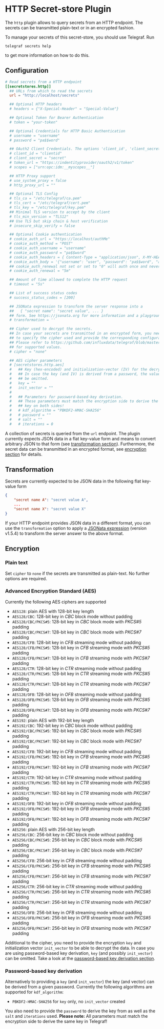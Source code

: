 # HTTP Secret-store Plugin

The `http` plugin allows to query secrets from an HTTP endpoint. The secrets
can be transmitted plain-text or in an encrypted fashion.

To manage your secrets of this secret-store, you should use Telegraf. Run

```shell
telegraf secrets help
```

to get more information on how to do this.

## Configuration

```toml @sample.conf
# Read secrets from a HTTP endpoint
[[secretstores.http]]
  ## URLs from which to read the secrets
  url = "http://localhost/secrets"

  ## Optional HTTP headers
  # headers = {"X-Special-Header" = "Special-Value"}

  ## Optional Token for Bearer Authentication
  # token = "your-token"

  ## Optional Credentials for HTTP Basic Authentication
  # username = "username"
  # password = "pa$$word"

  ## OAuth2 Client Credentials. The options 'client_id', 'client_secret', and 'token_url' are required to use OAuth2.
  # client_id = "clientid"
  # client_secret = "secret"
  # token_url = "https://indentityprovider/oauth2/v1/token"
  # scopes = ["urn:opc:idm:__myscopes__"]

  ## HTTP Proxy support
  # use_system_proxy = false
  # http_proxy_url = ""

  ## Optional TLS Config
  # tls_ca = "/etc/telegraf/ca.pem"
  # tls_cert = "/etc/telegraf/cert.pem"
  # tls_key = "/etc/telegraf/key.pem"
  ## Minimal TLS version to accept by the client
  # tls_min_version = "TLS12"
  ## Use TLS but skip chain & host verification
  # insecure_skip_verify = false

  ## Optional Cookie authentication
  # cookie_auth_url = "https://localhost/authMe"
  # cookie_auth_method = "POST"
  # cookie_auth_username = "username"
  # cookie_auth_password = "pa$$word"
  # cookie_auth_headers = { Content-Type = "application/json", X-MY-HEADER = "hello" }
  # cookie_auth_body = '{"username": "user", "password": "pa$$word", "authenticate": "me"}'
  ## cookie_auth_renewal not set or set to "0" will auth once and never renew the cookie
  # cookie_auth_renewal = "5m"

  ## Amount of time allowed to complete the HTTP request
  # timeout = "5s"

  ## List of success status codes
  # success_status_codes = [200]

  ## JSONata expression to transform the server response into a
  ##   { "secret name": "secret value", ... }
  ## form. See https://jsonata.org for more information and a playground.
  # transformation = ''

  ## Cipher used to decrypt the secrets.
  ## In case your secrets are transmitted in an encrypted form, you need
  ## to specify the cipher used and provide the corresponding configuration.
  ## Please refer to https://github.com/influxdata/telegraf/blob/master/plugins/secretstores/http/README.md
  ## for supported values.
  # cipher = "none"

  ## AES cipher parameters
  # [secretstores.http.aes]
  #   ## Key (hex-encoded) and initialization-vector (IV) for the decryption.
  #   ## In case the key (and IV) is derived from a password, the values can
  #   ## be omitted.
  #   key = ""
  #   init_vector = ""
  #
  #   ## Parameters for password-based-key derivation.
  #   ## These parameters must match the encryption side to derive the same
  #   ## key on both sides!
  #   # kdf_algorithm = "PBKDF2-HMAC-SHA256"
  #   # password = ""
  #   # salt = ""
  #   # iterations = 0
```

A collection of secrets is queried from the `url` endpoint. The plugin currently
expects JSON data in a flat key-value form and means to convert arbitrary JSON
to that form (see [transformation section](#transformation)).
Furthermore, the secret data can be transmitted in an encrypted
format, see [encryption section](#encryption) for details.

## Transformation

Secrets are currently expected to be JSON data in the following flat key-value
form

```json
{
    "secret name A": "secret value A",
    ...
    "secret name X": "secret value X"
}
```

If your HTTP endpoint provides JSON data in a different format, you can use
the `transformation` option to apply a [JSONata expression](https://jsonata.org)
(version v1.5.4) to transform the server answer to the above format.

## Encryption

### Plain text

Set `cipher` to `none` if the secrets are transmitted as plain-text. No further
options are required.

### Advanced Encryption Standard (AES)

Currently the following AES ciphers are supported

- `AES128`: plain AES with 128-bit key length
- `AES128/CBC`: 128-bit key in _CBC_ block mode without padding
- `AES128/CBC/PKCS#5`: 128-bit key in _CBC_ block mode with _PKCS#5_ padding
- `AES128/CBC/PKCS#7`: 128-bit key in _CBC_ block mode with _PKCS#7_ padding
- `AES128/CFB`: 128-bit key in _CFB_ streaming mode without padding
- `AES128/CFB/PKCS#5`: 128-bit key in _CFB_ streaming mode with _PKCS#5_ padding
- `AES128/CFB/PKCS#7`: 128-bit key in _CFB_ streaming mode with _PKCS#7_ padding
- `AES128/CTR`: 128-bit key in _CTR_ streaming mode without padding
- `AES128/CTR/PKCS#5`: 128-bit key in _CTR_ streaming mode with _PKCS#5_ padding
- `AES128/CTR/PKCS#7`: 128-bit key in _CTR_ streaming mode with _PKCS#7_ padding
- `AES128/OFB`: 128-bit key in _OFB_ streaming mode without padding
- `AES128/OFB/PKCS#5`: 128-bit key in _OFB_ streaming mode with _PKCS#5_ padding
- `AES128/OFB/PKCS#7`: 128-bit key in _OFB_ streaming mode with _PKCS#7_ padding
- `AES192`: plain AES with 192-bit key length
- `AES192/CBC`: 192-bit key in _CBC_ block mode without padding
- `AES192/CBC/PKCS#5`: 192-bit key in _CBC_ block mode with _PKCS#5_ padding
- `AES192/CBC/PKCS#7`: 192-bit key in _CBC_ block mode with _PKCS#7_ padding
- `AES192/CFB`: 192-bit key in _CFB_ streaming mode without padding
- `AES192/CFB/PKCS#5`: 192-bit key in _CFB_ streaming mode with _PKCS#5_ padding
- `AES192/CFB/PKCS#7`: 192-bit key in _CFB_ streaming mode with _PKCS#7_ padding
- `AES192/CTR`: 192-bit key in _CTR_ streaming mode without padding
- `AES192/CTR/PKCS#5`: 192-bit key in _CTR_ streaming mode with _PKCS#5_ padding
- `AES192/CTR/PKCS#7`: 192-bit key in _CTR_ streaming mode with _PKCS#7_ padding
- `AES192/OFB`: 192-bit key in _OFB_ streaming mode without padding
- `AES192/OFB/PKCS#5`: 192-bit key in _OFB_ streaming mode with _PKCS#5_ padding
- `AES192/OFB/PKCS#7`: 192-bit key in _OFB_ streaming mode with _PKCS#7_ padding
- `AES256`: plain AES with 256-bit key length
- `AES256/CBC`: 256-bit key in _CBC_ block mode without padding
- `AES256/CBC/PKCS#5`: 256-bit key in _CBC_ block mode with _PKCS#5_ padding
- `AES256/CBC/PKCS#7`: 256-bit key in _CBC_ block mode with _PKCS#7_ padding
- `AES256/CFB`: 256-bit key in _CFB_ streaming mode without padding
- `AES256/CFB/PKCS#5`: 256-bit key in _CFB_ streaming mode with _PKCS#5_ padding
- `AES256/CFB/PKCS#7`: 256-bit key in _CFB_ streaming mode with _PKCS#7_ padding
- `AES256/CTR`: 256-bit key in _CTR_ streaming mode without padding
- `AES256/CTR/PKCS#5`: 256-bit key in _CTR_ streaming mode with _PKCS#5_ padding
- `AES256/CTR/PKCS#7`: 256-bit key in _CTR_ streaming mode with _PKCS#7_ padding
- `AES256/OFB`: 256-bit key in _OFB_ streaming mode without padding
- `AES256/OFB/PKCS#5`: 256-bit key in _OFB_ streaming mode with _PKCS#5_ padding
- `AES256/OFB/PKCS#7`: 256-bit key in _OFB_ streaming mode with _PKCS#7_ padding

Additional to the cipher, you need to provide the encryption `key` and
initialization vector `init_vector` to be able to decrypt the data.
In case you are using password-based key derivation, `key`
(and possibly `init_vector`) can be omitted. Take a look at the
[password-based key derivation section](#password-based-key-derivation).

### Password-based key derivation

Alternatively to providing a `key` (and `init_vector`) the key (and vector)
can be derived from a given password. Currently the following algorithms are
supported for `kdf_algorithm`:

- `PBKDF2-HMAC-SHA256` for `key` only, no `init_vector` created

You also need to provide the `password` to derive the key from as well as the
`salt` and `iterations` used.
__Please note:__ All parameters must match the encryption side to derive the
same key in Telegraf!
